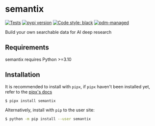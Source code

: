 # semantix

[![Tests](https://github.com//semantix/workflows/Tests/badge.svg)](https://github.com//semantix/actions?query=workflow%3Aci)
[![pypi version](https://img.shields.io/pypi/v/semantix.svg)](https://pypi.org/project/semantix/)
[![Code style: black](https://img.shields.io/badge/code%20style-black-000000.svg)](https://github.com/psf/black)
[![pdm-managed](https://img.shields.io/badge/pdm-managed-blueviolet)](https://pdm.fming.dev)

Build your own searchable data for AI deep research

## Requirements

semantix requires Python >=3.10

## Installation

It is recommended to install with `pipx`, if `pipx` haven't been installed yet, refer to the [pipx's docs](https://github.com/pipxproject/pipx)

```bash
$ pipx install semantix
```

Alternatively, install with `pip` to the user site:

```bash
$ python -m pip install --user semantix
```
